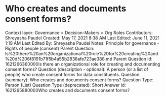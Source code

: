 # Who creates and documents consent forms?

Context layer: Governance > Decision-Makers > Org Roles
Contributors: Shreyasha Paudel
Created: May 17, 2021 8:38 AM
Last Edited: June 11, 2021 1:19 AM
Last Edited By: Shreyasha Paudel
Notes: Principle for governance - Rights of people (consent)
Parent Question: Is%20there%20an%20organizational%20role%20for%20creating%20and%20d%206f8191b71f5b4a55b2838afe723ae388.md
Parent Question id: 1621266360000Is there an organizational role for creating and documenting consent forms? 
Question (description - optional): A person (or a list of people) who create consent forms for data constituents. 
Question (summary): Who creates and documents consent forms?
Question Type: Person (List)
Question Type (deprecated): Short Answer
id: 1621265880000Who creates and documents consent forms?
